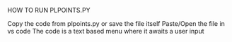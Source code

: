 HOW TO RUN PLPOINTS.PY

Copy the code from plpoints.py or save the file itself
Paste/Open the file in vs code 
The code is a text based menu where it awaits a user input
